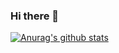 ### Hi there 👋

[![Anurag's github stats](https://github-readme-stats.vercel.app/api?username=SayBeen)](https://github.com/anuraghazra/github-readme-stats)

<!--
**SayBeen/SayBeen** is a ✨ _special_ ✨ repository because its `README.md` (this file) appears on your GitHub profile.

Here are some ideas to get you started:

- 🔭 I’m currently working on ...
- 🌱 I’m currently learning ...
- 👯 I’m looking to collaborate on ...
- 🤔 I’m looking for help with ...
- 💬 Ask me about ...
- 📫 How to reach me: ...
- 😄 Pronouns: ...
- ⚡ Fun fact: ...
-->
